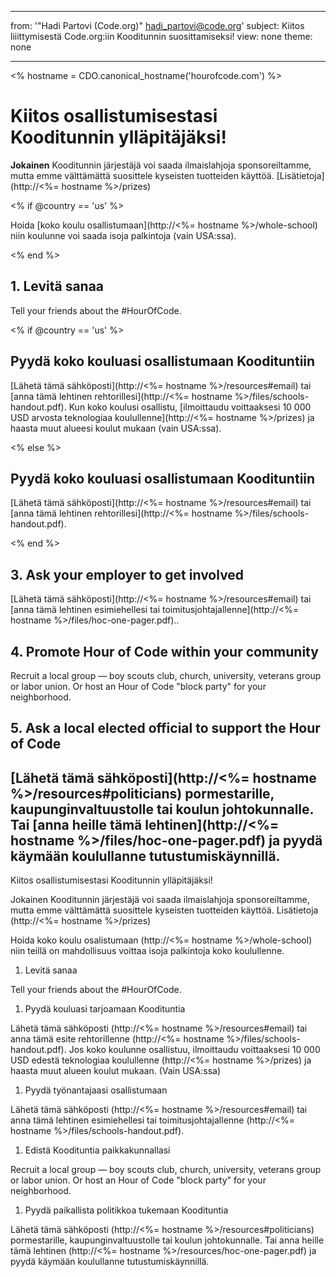 * * *

from: '"Hadi Partovi (Code.org)" [&#104;&#x61;&#x64;&#105;&#x5f;&#112;&#x61;&#x72;&#116;&#x6f;&#118;&#x69;&#x40;&#99;&#x6f;&#100;&#x65;&#x2e;&#111;&#x72;&#103;](&#109;&#x61;&#105;&#x6c;&#x74;&#111;&#x3a;&#104;&#x61;&#x64;&#105;&#x5f;&#112;&#x61;&#x72;&#116;&#x6f;&#118;&#x69;&#x40;&#99;&#x6f;&#100;&#x65;&#x2e;&#111;&#x72;&#103;)' subject: Kiitos liiittymisestä Code.org:iin Kooditunnin suosittamiseksi! view: none theme: none

* * *

<% hostname = CDO.canonical_hostname('hourofcode.com') %>

# Kiitos osallistumisestasi Kooditunnin ylläpitäjäksi!

**Jokainen** Kooditunnin järjestäjä voi saada ilmaislahjoja sponsoreiltamme, mutta emme välttämättä suosittele kyseisten tuotteiden käyttöä. [Lisätietoja](http://<%= hostname %>/prizes)

<% if @country == 'us' %>

Hoida [koko koulu osallistumaan](http://<%= hostname %>/whole-school) niin koulunne voi saada isoja palkintoja (vain USA:ssa).

<% end %>

## 1. Levitä sanaa

Tell your friends about the #HourOfCode.

<% if @country == 'us' %>

## Pyydä koko kouluasi osallistumaan Koodituntiin

[Lähetä tämä sähköposti](http://<%= hostname %>/resources#email) tai [anna tämä lehtinen rehtorillesi](http://<%= hostname %>/files/schools-handout.pdf). Kun koko koulusi osallistu, [ilmoittaudu voittaaksesi 10 000 USD arvosta teknologiaa koulullenne](http://<%= hostname %>/prizes) ja haasta muut alueesi koulut mukaan (vain USA:ssa).

<% else %>

## Pyydä koko kouluasi osallistumaan Koodituntiin

[Lähetä tämä sähköposti](http://<%= hostname %>/resources#email) tai [anna tämä lehtinen rehtorillesi](http://<%= hostname %>/files/schools-handout.pdf).

<% end %>

## 3. Ask your employer to get involved

[Lähetä tämä sähköposti](http://<%= hostname %>/resources#email) tai [anna tämä lehtinen esimiehellesi tai toimitusjohtajallenne](http://<%= hostname %>/files/hoc-one-pager.pdf)..

## 4. Promote Hour of Code within your community

Recruit a local group — boy scouts club, church, university, veterans group or labor union. Or host an Hour of Code "block party" for your neighborhood.

## 5. Ask a local elected official to support the Hour of Code

## [Lähetä tämä sähköposti](http://<%= hostname %>/resources#politicians) pormestarille, kaupunginvaltuustolle tai koulun johtokunnalle. Tai [anna heille tämä lehtinen](http://<%= hostname %>/files/hoc-one-pager.pdf) ja pyydä käymään koulullanne tutustumiskäynnillä.

Kiitos osallistumisestasi Kooditunnin ylläpitäjäksi!

Jokainen Kooditunnin järjestäjä voi saada ilmaislahjoja sponsoreiltamme, mutta emme välttämättä suosittele kyseisten tuotteiden käyttöä. Lisätietoja (http://<%= hostname %>/prizes)

Hoida koko koulu osalistumaan (http://<%= hostname %>/whole-school) niin teillä on mahdollisuus voittaa isoja palkintoja koko koulullenne.

  1. Levitä sanaa

Tell your friends about the #HourOfCode.

  1. Pyydä kouluasi tarjoamaan Koodituntia

Lähetä tämä sähköposti (http://<%= hostname %>/resources#email) tai anna tämä esite rehtorillenne (http://<%= hostname %>/files/schools-handout.pdf). Jos koko koulunne osallistuu, ilmoittaudu voittaaksesi 10 000 USD edestä teknologiaa koulullenne (http://<%= hostname %>/prizes) ja haasta muut alueen koulut mukaan. (Vain USA:ssa)

  1. Pyydä työnantajaasi osallistumaan

Lähetä tämä sähköposti (http://<%= hostname %>/resources#email) tai anna tämä lehtinen esimiehellesi tai toimitusjohtajallenne (http://<%= hostname %>/files/schools-handout.pdf).

  1. Edistä Koodituntia paikkakunnallasi

Recruit a local group — boy scouts club, church, university, veterans group or labor union. Or host an Hour of Code "block party" for your neighborhood.

  1. Pyydä paikallista politikkoa tukemaan Koodituntia

Lähetä tämä sähköposti (http://<%= hostname %>/resources#politicians) pormestarille, kaupunginvaltuustolle tai koulun johtokunnalle. Tai anna heille tämä lehtinen (http://<%= hostname %>/resources/hoc-one-pager.pdf) ja pyydä käymään koulullanne tutustumiskäynnillä.